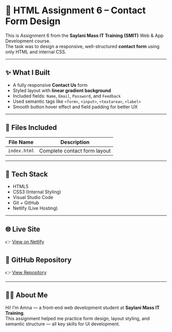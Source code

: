 # 💬 HTML Assignment 6 – Contact Form Design

This is Assignment 6 from the **Saylani Mass IT Training (SMIT)** Web & App Development course.  
The task was to design a responsive, well-structured **contact form** using only HTML and internal CSS.

---

## ✨ What I Built

- A fully responsive **Contact Us** form  
- Styled layout with **linear gradient background**  
- Included fields: `Name`, `Email`, `Password`, and `Feedback`  
- Used semantic tags like `<form>`, `<input>`, `<textarea>`, `<label>`  
- Smooth button hover effect and field padding for better UX

---

## 📁 Files Included

| File Name   | Description               |
|-------------|---------------------------|
| `index.html` | Complete contact form layout |

---

## 🧰 Tech Stack

- HTML5  
- CSS3 (Internal Styling)  
- Visual Studio Code  
- Git + GitHub  
- Netlify (Live Hosting)

---

## 🌐 Live Site  
👉 [View on Netlify](https://html-assignment-6-form2.netlify.app)

## 📁 GitHub Repository  
👉 [View Repository](https://github.com/Amna7877/HTML-Assignment-6-Form-2)

---

## 👩‍💻 About Me

Hi! I’m Amna — a front-end web development student at **Saylani Mass IT Training**.  
This assignment helped me practice form design, layout styling, and semantic structure — all key skills for UI development.


